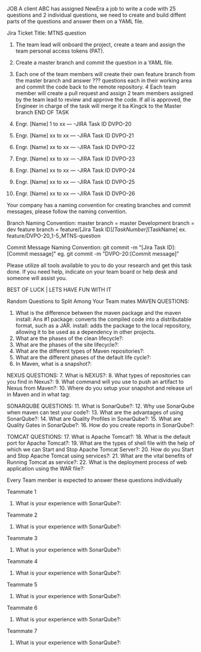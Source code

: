 JOB
A client ABC has assigned NewEra a job to write a code with 25 questions and 2 individual questions, we 
need to create and build diffent parts of the questions and answer them on a YAML file.

Jira Ticket 
Title: MTNS question
1. The team lead will onboard the project, create a team and assign the team personal access tokens (PAT).
2. Create a master branch and commit the question in a YAML file. 
3. Each one of the team members will create their own feature branch from the master branch and answer ??? 
questions each in their working area and commit the code back to the remote repository.
4 Each team member will create a pull request and assign 2 team members assigned by the team lead to review 
and approve the code. If all is approved, the Engineer in charge of the task will merge it ba Kingck to the Master branch 
END OF TASK


1. Engr. [Name] 1 to xx — -JIRA Task ID DVPO-20
2. Engr. [Name] xx to xx — -JIRA Task ID DVPO-21
3. Engr. [Name] xx to xx — -JIRA Task ID DVPO-22
4. Engr. [Name] xx to xx — -JIRA Task ID DVPO-23
5. Engr. [Name] xx to xx — -JIRA Task ID DVPO-24
6. Engr. [Name] xx to xx — -JIRA Task ID DVPO-25
7. Engr. [Name] xx to xx — -JIRA Task ID DVPO-26

Your company has a naming convention for creating branches and commit messages, please follow the naming convention.

Branch Naming Convention:
master branch = master
Development branch = dev
feature branch = feature/[Jira Task ID]_[TaskNumber]_[TaskName]
ex. feature/DVPO-20_1-5_MTNS-question

Commit Message Naming Convention:
git commit -m "[Jira Task ID]:[Commit message]"
eg. git commit -m "DVPO-20:[Commit message]"


Please utilize all tools available to you to do your research and get this task done. If you need help, 
indicate on your team board or help desk and someone will assist you. 

BEST OF LUCK | LETS HAVE FUN WITH IT

Random Questions to Split Among Your Team mates
MAVEN QUESTIONS:
  1. What is the difference between the maven package and the maven install:
    Ans #1
      package: converts the compiled code into a distributable format, such as a JAR.
      install: adds the package to the local repository, allowing it to be used as a dependency in other projects.
  2. What are the phases of the clean lifecycle?:
  3. What are the phases of the site lifecycle?:
  4. What are the different types of Maven repositories?:
  5. What are the different phases of the default life cycle?:
  6. In Maven, what is a snapshot?:

NEXUS QUESTIONS:
  7. What is NEXUS?:
  8. What types of repositories can you find in Nexus?:
  9. What command will you use to push an artifact to Nexus from Maven?:
  10. Where do you setup your snapshot and release url in Maven and in what tag:

  SONARQUBE QUESTIONS:
  11. What is SonarQube?:
  12. Why use SonarQube when maven can test your code?:
  13. What are the advantages of using SonarQube?:
  14. What are Quality Profiles in SonarQube?:
  15. What are Quality Gates in SonarQube?:
  16. How do you create reports in SonarQube?:

  TOMCAT QUESTIONS:
  17. What is Apache Tomcat?:
  18. What is the default port for Apache Tomcat?:
  19. What are the types of shell file with the help of which we can Start and Stop Apache Tomcat Server?:
  20. How do you Start and Stop Apache Tomcat using services?:
  21. What are the vital benefits of Running Tomcat as service?:
  22. What is the deployment process of web application using the WAR file?:


Every Team menber is expected to answer these questions individually

Teammate 1
  1. What is your experience with SonarQube?:

Teammate 2
  1. What is your experience with SonarQube?:

Teammate 3
  1. What is your experience with SonarQube?:

Teammate 4
  1. What is your experience with SonarQube?:

Teammate 5
  1. What is your experience with SonarQube?:

Teammate 6
  1. What is your experience with SonarQube?:

Teammate 7
  1. What is your experience with SonarQube?:
